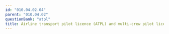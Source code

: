 ```yaml
---
id: "010.04.02.04"
parent: "010.04.02"
questionBank: "atpl"
title: Airline transport pilot licence (ATPL) and multi-crew pilot licence (MPL)
---
```

